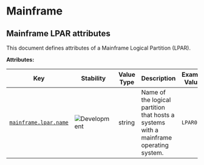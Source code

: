 <!-- NOTE: THIS FILE IS AUTOGENERATED. DO NOT EDIT BY HAND. -->
<!-- see templates/registry/markdown/attribute_namespace.md.j2 -->

# Mainframe

## Mainframe LPAR attributes

This document defines attributes of a Mainframe Logical Partition (LPAR).

**Attributes:**

| Key | Stability | Value Type | Description | Example Values |
|---|---|---|---|---|
| <a id="mainframe-lpar-name" href="#mainframe-lpar-name">`mainframe.lpar.name`</a> | ![Development](https://img.shields.io/badge/-development-blue) | string | Name of the logical partition that hosts a systems with a mainframe operating system. | `LPAR01` |
